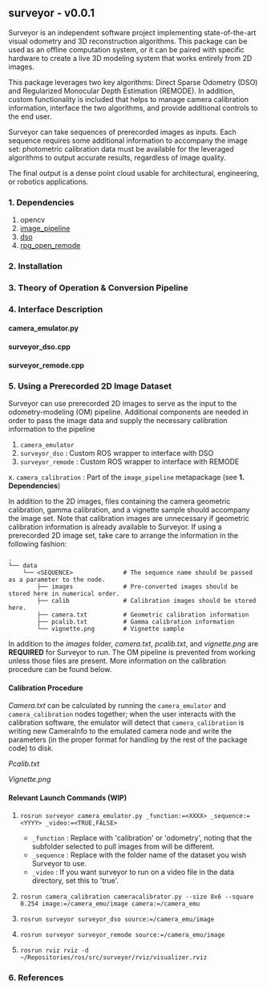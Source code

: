 ## surveyor - v0.0.1

Surveyor is an independent software project implementing state-of-the-art visual odometry and 3D reconstruction algorithms. This package can be used as an offline computation system, or it can be paired with specific hardware to create a live 3D modeling system that works entirely from 2D images. 

This package leverages two key algorithms: Direct Sparse Odometry (DSO) and Regularized Monocular Depth Estimation (REMODE). In addition, custom functionality is included that helps to manage camera calibration information, interface the two algorithms, and provide additional controls to the end user.

Surveyor can take sequences of prerecorded images as inputs. Each sequence requires some additional information to accompany the image set: photometric calibration data must be available for the leveraged algorithms to output accurate results, regardless of image quality.

The final output is a dense point cloud usable for architectural, engineering, or robotics applications.


### 1. Dependencies

<TODO>

1. opencv
2. [image_pipeline](https://github.com/ros-perception/image_pipeline)
3. [dso](https://github.com/JakobEngel/dso)
4. [rpg_open_remode](https://github.com/uzh-rpg/rpg_open_remode)


### 2. Installation

<TODO>


### 3. Theory of Operation & Conversion Pipeline 

<TODO>

<SYSTEM DESIGN GOES HERE>


### 4. Interface Description

#### camera_emulator.py

<TODO>


#### surveyor_dso.cpp

<TODO>


#### surveyor_remode.cpp

<TODO>


### 5. Using a Prerecorded 2D Image Dataset

Surveyor can use prerecorded 2D images to serve as the input to the odometry-modeling (OM) pipeline. Additional components are needed in order to pass the image data and supply the necessary calibration information to the pipeline

1. `camera_emulator`
2. `surveyor_dso`           : Custom ROS wrapper to interface with DSO
3. `surveyor_remode`        : Custom ROS wrapper to interface with REMODE

x. `camera_calibration`     : Part of the `image_pipeline` metapackage (see __1. Dependencies__)

In addition to the 2D images, files containing the camera geometric calibration, gamma calibration, and a vignette sample should accompany the image set. Note that calibration images are unnecessary if geometric calibration information is already available to Surveyor. If using a prerecorded 2D image set, take care to arrange the information in the following fashion:

```
.
└── data
    └── <SEQUENCE>              # The sequence name should be passed as a parameter to the node.
        ├── images              # Pre-converted images should be stored here in numerical order.
        ├── calib               # Calibration images should be stored here.
        ├── camera.txt          # Geometric calibration information
        ├── pcalib.txt          # Gamma calibration information
        └── vignette.png        # Vignette sample
```

In addition to the *images* folder, *camera.txt*, *pcalib.txt*, and *vignette.png* are **REQUIRED** for Surveyor to run. The OM pipeline is prevented from working unless those files are present. More information on the calibration procedure can be found below.


#### Calibration Procedure

*Camera.txt* can be calculated by running the `camera_emulator` and `camera_calibration` nodes together; when the user interacts with the calibration software, the emulator will detect that `camera_calibration` is writing new CameraInfo to the emulated camera node and write the parameters (in the proper format for handling by the rest of the package code) to disk.

*Pcalib.txt* <TODO>

*Vignette.png* <TODO>


#### Relevant Launch Commands (WIP)

1. `rosrun surveyor camera_emulator.py _function:=<XXXX> _sequence:=<YYYY> _video:=<TRUE,FALSE>`
    * `_function` : Replace <XXXX> with 'calibration' or 'odometry', noting that the subfolder selected to pull images from will be different.
    * `_sequence` : Replace <YYYY> with the folder name of the dataset you wish Surveyor to use.
    * `_video` : If you want surveyor to run on a video file in the data directory, set this to 'true'.

2. `rosrun camera_calibration cameracalibrator.py --size 8x6 --square 0.254 image:=/camera_emu/image camera:=/camera_emu`

3. `rosrun surveyor surveyor_dso source:=/camera_emu/image`

4. `rosrun surveyor surveyor_remode source:=/camera_emu/image`

5. `rosrun rviz rviz -d ~/Repositories/ros/src/surveyor/rviz/visualizer.rviz`


### 6. References

<TODO>
